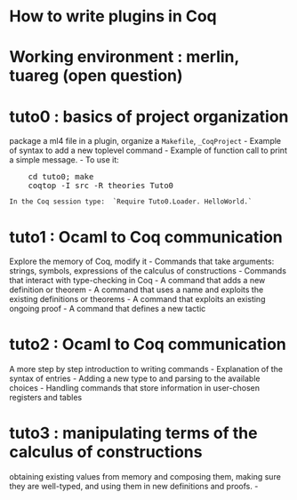 How to write plugins in Coq
===========================
  # Working environment : merlin, tuareg (open question)
  # tuto0 : basics of project organization
  package a ml4 file in a plugin, organize a `Makefile`, `_CoqProject`
    - Example of syntax to add a new toplevel command
    - Example of function call to print a simple message.
    - To use it:

<pre>
    cd tuto0; make
    coqtop -I src -R theories Tuto0
</pre>

    In the Coq session type:  `Require Tuto0.Loader. HelloWorld.`

  # tuto1 : Ocaml to Coq communication
  Explore the memory of Coq, modify it
    - Commands that take arguments: strings, symbols, expressions of the calculus of constructions
    - Commands that interact with type-checking in Coq
    - A command that adds a new definition or theorem
    - A command that uses a name and exploits the existing definitions
      or theorems
    - A command that exploits an existing ongoing proof
    - A command that defines a new tactic

  # tuto2 : Ocaml to Coq communication
  A more step by step introduction to writing commands
    - Explanation of the syntax of entries
    - Adding a new type to and parsing to the available choices
    - Handling commands that store information in user-chosen registers and tables


  # tuto3 : manipulating terms of the calculus of constructions
  obtaining existing values from memory and composing them, making sure
  they are well-typed, and using them in new definitions and proofs.
    - 
  
    
    